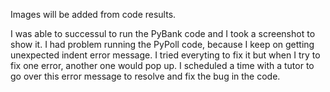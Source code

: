 Images will be added from code results. 

I was able to successul to run the PyBank code and I took a screenshot to show it. I had problem running the PyPoll code, because I keep on getting unexpected indent error message. I tried everyting to fix it but when I try to fix one error, another one would pop up. I scheduled a time with a tutor to go over this error message to resolve and fix the bug in the code. 
